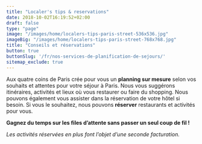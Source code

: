 ```yaml
---
title: "Localer's tips & reservations"
date: 2018-10-02T16:19:52+02:00
draft: false
type: "page"
image: "/images/home/localers-tips-paris-street-536x536.jpg"
imageBig: "/images/home/localers-tips-paris-street-768x768.jpg"
title: "Conseils et réservations"
button: true
buttonSlug: '/fr/nos-services-de-planification-de-sejours/'
sitemap_exclude: true
---
```


Aux quatre coins de Paris crée pour vous un **planning sur mesure** selon vos souhaits et attentes pour votre séjour à Paris. Nous vous suggérons itinéraires, activités et lieux où vous restaurer ou faire du shopping. Nous pouvons également vous assister dans la réservation de votre hôtel si besoin. Si vous le souhaitez, nous pouvons **réserver** restaurants et activités pour vous.

**Gagnez du temps sur les files d’attente sans passer un seul coup de fil !**

*Les activités réservées en plus font l’objet d’une seconde facturation.*
